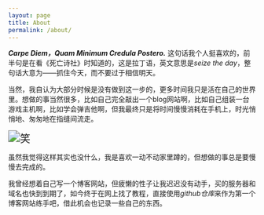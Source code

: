```yaml
---
layout: page
title: About
permalink: /about/
---
```


***Carpe Diem，Quam Minimum Credula Postero.***
这句话我个人挺喜欢的，前半句是在看《死亡诗社》时知道的，这是拉丁语，英文意思是*seize the day*，整句话大意为——抓住今天，而不要过于相信明天。

当然，我自认为大部分时候是没有做到这一步的，更多时间我只是活在自己的世界里。想做的事当然很多，比如自己完全敲出一个blog网站啊，比如自己组装一台游戏主机啊，比如学会弹吉他啊，但我最终只是将时间慢慢消耗在手机上，时光悄悄地、匆匆地在指缝间流走。

<img src="../public/img/NotWasteTime.png" title="笑" style="text-aligin:center;zoom:150%;" />


虽然我觉得这样其实也没什么，我是喜欢一动不动家里蹲的，但想做的事总是要慢慢去完成的。

我曾经想着自己写一个博客网站，但疲懒的性子让我迟迟没有动手，买的服务器和域名也快到到期了，如今终于在网上找了教程，直接使用*github仓库*来作为第一个博客网站练手吧，借此机会也记录一些自己的东西。
